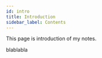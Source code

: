 ```yaml
---
id: intro
title: Introduction
sidebar_label: Contents
---
```


This page is introduction of my notes.

blablabla
